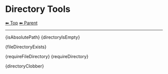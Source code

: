 # Directory Tools

<!-- TEMPLATE header 2 -->
[⬅ Top](index.md) [⬅ Parent ](../index.md)
<hr />

{isAbsolutePath}
{directoryIsEmpty}

{fileDirectoryExists}

{requireFileDirectory}
{requireDirectory}

{directoryClobber}
